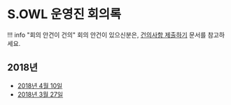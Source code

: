 # S.OWL 운영진 회의록

!!! info "회의 안건이 건의"
    회의 안건이 있으신분은, [건의사항 제출하기](../handbook/propose-opinion.md) 문서를 참고하세요.


## 2018년

- [2018년 4월 10일](2018-04-10.md)
- [2018년 3월 27일](2018-03-27.md)
